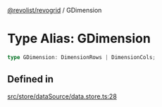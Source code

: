 [@revolist/revogrid](README.md) / GDimension

# Type Alias: GDimension

```ts
type GDimension: DimensionRows | DimensionCols;
```

## Defined in

[src/store/dataSource/data.store.ts:28](https://github.com/revolist/revogrid/blob/d396742969a06bfcb70f8e511e9e4fd6e640c7e3/src/store/dataSource/data.store.ts#L28)
